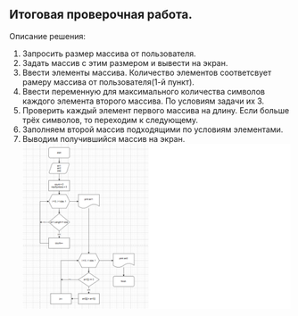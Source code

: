 ## Итоговая проверочная работа. 

Описание решения:
1. Запросить размер массива от пользователя.
2. Задать массив с этим размером и вывести на экран.
3. Ввести элементы массива. Количество элементов соответсвует рамеру массива от пользователя(1-й пункт).
4. Ввести переменную для максимального количества символов каждого элемента второго массива. По условиям задачи их 3.
5. Проверить каждый элемент первого массива на длину. Если больше трёх символов, то переходим к следующему.
6. Заполняем второй массив подходящими по условиям элементами.
7. Выводим получившийся массив на экран.
![Схема алгоритма](/scheme.png)